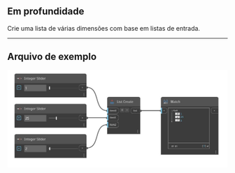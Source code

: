 ## Em profundidade
Crie uma lista de várias dimensões com base em listas de entrada.
___
## Arquivo de exemplo

![List Create](./CoreNodeModels.CreateList_img.jpg)

